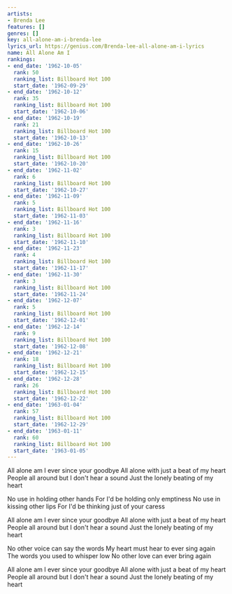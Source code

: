 ```yaml
---
artists:
- Brenda Lee
features: []
genres: []
key: all-alone-am-i-brenda-lee
lyrics_url: https://genius.com/Brenda-lee-all-alone-am-i-lyrics
name: All Alone Am I
rankings:
- end_date: '1962-10-05'
  rank: 50
  ranking_list: Billboard Hot 100
  start_date: '1962-09-29'
- end_date: '1962-10-12'
  rank: 35
  ranking_list: Billboard Hot 100
  start_date: '1962-10-06'
- end_date: '1962-10-19'
  rank: 21
  ranking_list: Billboard Hot 100
  start_date: '1962-10-13'
- end_date: '1962-10-26'
  rank: 15
  ranking_list: Billboard Hot 100
  start_date: '1962-10-20'
- end_date: '1962-11-02'
  rank: 6
  ranking_list: Billboard Hot 100
  start_date: '1962-10-27'
- end_date: '1962-11-09'
  rank: 5
  ranking_list: Billboard Hot 100
  start_date: '1962-11-03'
- end_date: '1962-11-16'
  rank: 3
  ranking_list: Billboard Hot 100
  start_date: '1962-11-10'
- end_date: '1962-11-23'
  rank: 4
  ranking_list: Billboard Hot 100
  start_date: '1962-11-17'
- end_date: '1962-11-30'
  rank: 3
  ranking_list: Billboard Hot 100
  start_date: '1962-11-24'
- end_date: '1962-12-07'
  rank: 5
  ranking_list: Billboard Hot 100
  start_date: '1962-12-01'
- end_date: '1962-12-14'
  rank: 9
  ranking_list: Billboard Hot 100
  start_date: '1962-12-08'
- end_date: '1962-12-21'
  rank: 18
  ranking_list: Billboard Hot 100
  start_date: '1962-12-15'
- end_date: '1962-12-28'
  rank: 26
  ranking_list: Billboard Hot 100
  start_date: '1962-12-22'
- end_date: '1963-01-04'
  rank: 57
  ranking_list: Billboard Hot 100
  start_date: '1962-12-29'
- end_date: '1963-01-11'
  rank: 60
  ranking_list: Billboard Hot 100
  start_date: '1963-01-05'
---
```

All alone am I ever since your goodbye
All alone with just a beat of my heart
People all around but I don't hear a sound
Just the lonely beating of my heart

No use in holding other hands
For I'd be holding only emptiness
No use in kissing other lips
For I'd be thinking just of your caress

All alone am I ever since your goodbye
All alone with just a beat of my heart
People all around but I don't hear a sound
Just the lonely beating of my heart

No other voice can say the words
My heart must hear to ever sing again
The words you used to whisper low
No other love can ever bring again

All alone am I ever since your goodbye
All alone with just a beat of my heart
People all around but I don't hear a sound
Just the lonely beating of my heart
